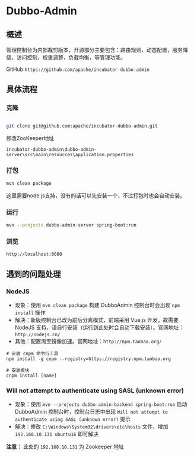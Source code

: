 # Dubbo-Admin

## 概述

管理控制台为内部裁剪版本，开源部分主要包含：路由规则，动态配置，服务降级，访问控制，权重调整，负载均衡，等管理功能。

GitHub:`https://github.com/apache/incubator-dubbo-admin`

## 具体流程

### 克隆

```bash

git clone git@github.com:apache/incubator-dubbo-admin.git
```

修改ZooKeeper地址

`incubator-dubbo-admin\dubbo-admin-server\src\main\resources\application.properties`

### 打包

```BASH
mvn clean package
```

这里需要node.js支持，没有的话可以先安装一个，不过打包时也会自动安装。

### 运行

```BASH
mvn --projects dubbo-admin-server spring-boot:run
```

### 浏览

`http://localhost:8080`

## 遇到的问题处理

### NodeJS

- 现象：使用 `mvn clean package` 构建 DubboAdmin 控制台时会出现 `npm install` 操作
- 解决：新版控制台已改为前后分离模式，前端采用 Vue.js 开发，故需要 NodeJS 支持，请自行安装（运行到此处时会自动下载安装）。官网地址：`http://nodejs.cn/`
- 其他：配置淘宝镜像加速。官网地址：`http://npm.taobao.org/`

```text
# 安装 cnpm 命令行工具
npm install -g cnpm --registry=https://registry.npm.taobao.org

# 安装模块
cnpm install [name]
```

### Will not attempt to authenticate using SASL (unknown error)

- 现象：使用 `mvn --projects dubbo-admin-backend spring-boot:run` 启动 DubboAdmin 控制台时，控制台日志中出现 `Will not attempt to authenticate using SASL (unknown error)` 提示
- 解决：修改 `C:\Windows\System32\drivers\etc\hosts` 文件，增加 `192.168.10.131 ubuntu16` 即可解决

**注意：** 此处的 `192.168.10.131` 为 Zookeeper 地址



